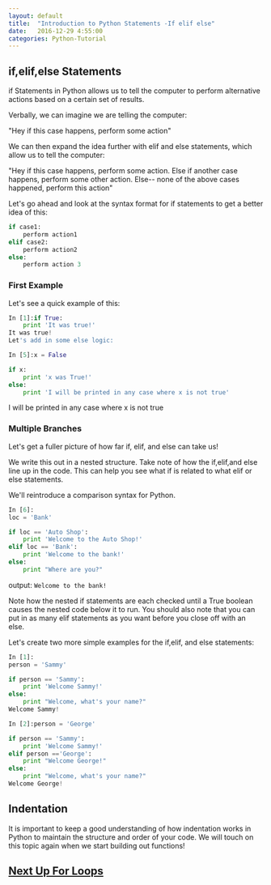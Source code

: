 ```yaml
---
layout: default
title:  "Introduction to Python Statements -If elif else"
date:   2016-12-29 4:55:00
categories: Python-Tutorial
---
```


## if,elif,else Statements
if Statements in Python allows us to tell the computer to perform alternative actions based on a certain set of results.

Verbally, we can imagine we are telling the computer:

"Hey if this case happens, perform some action"

We can then expand the idea further with elif and else statements, which allow us to tell the computer:

"Hey if this case happens, perform some action. Else if another case happens, perform some other action. Else-- none of the above cases happened, perform this action"

Let's go ahead and look at the syntax format for if statements to get a better idea of this:

```python
if case1:
    perform action1
elif case2:
    perform action2
else: 
    perform action 3
```

### First Example
Let's see a quick example of this:

```python
In [1]:if True:
    print 'It was true!'
It was true!
Let's add in some else logic:
```
```python
In [5]:x = False

if x:
    print 'x was True!'
else:
    print 'I will be printed in any case where x is not true'
```

I will be printed in any case where x is not true

### Multiple Branches

Let's get a fuller picture of how far if, elif, and else can take us!

We write this out in a nested structure. Take note of how the if,elif,and else line up in the code. This can help you see what if is related to what elif or else statements.

We'll reintroduce a comparison syntax for Python.

```python
In [6]:
loc = 'Bank'

if loc == 'Auto Shop':
    print 'Welcome to the Auto Shop!'
elif loc == 'Bank':
    print 'Welcome to the bank!'
else:
    print "Where are you?"
```

output: `Welcome to the bank!`

Note how the nested if statements are each checked until a True boolean causes the nested code below it to run. You should also note that you can put in as many elif statements as you want before you close off with an else.

Let's create two more simple examples for the if,elif, and else statements:

```python
In [1]:
person = 'Sammy'

if person == 'Sammy':
    print 'Welcome Sammy!'
else:
    print "Welcome, what's your name?" 
Welcome Sammy!
```
```python
In [2]:person = 'George'

if person == 'Sammy':
    print 'Welcome Sammy!'
elif person =='George':
    print "Welcome George!"
else:
    print "Welcome, what's your name?" 
Welcome George!
```

## Indentation
It is important to keep a good understanding of how indentation works in Python to maintain the structure and order of your code. We will touch on this topic again when we start building out functions!

## [Next Up For Loops](/python-tutorial/2016/12/30/for-loop.html)